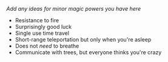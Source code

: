 
*Add any ideas for minor magic powers you have here*
- Resistance to fire
- Surprisingly good luck
- Single use time travel
- Short-range teleportation but only when you're asleep
- Does not _need_ to breathe
- Communicate with trees, but everyone thinks you're crazy